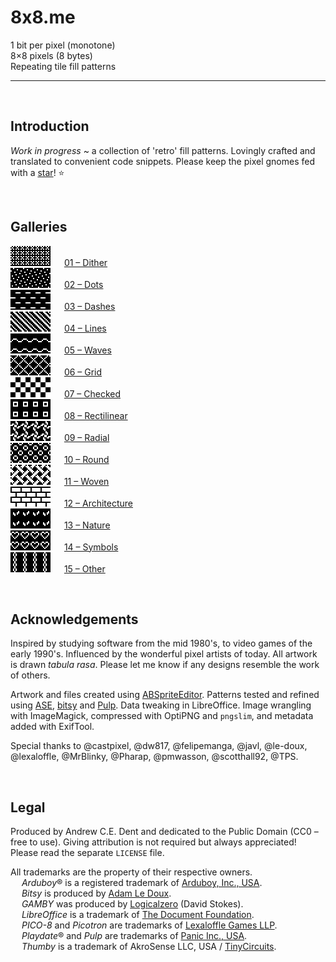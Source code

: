 # 8x8.me

1 bit per pixel (monotone)  
8×8 pixels (8 bytes)  
Repeating tile fill patterns  

---
<br>


## Introduction

*Work in progress* ~ a collection of 'retro' fill patterns. Lovingly crafted and translated to convenient code snippets. Please keep the pixel gnomes fed with a [star](https://github.com/ace-dent/8x8.me/stargazers)! ⭐️


<br>


## Galleries
  
<a href="/01-Dither/README.md#gallery"><img width="64" height="32" src="/previews/BayerDither05.png" alt=""></a> &emsp; [01 – Dither](/01-Dither/README.md#gallery)  
<a href="/02-Dots/README.md#gallery"><img width="64" height="32" src="/previews/Confetti.png" alt=""></a> &emsp; [02 – Dots](/02-Dots/README.md#gallery)  
<a href="/03-Dashes/README.md#gallery"><img width="64" height="32" src="previews/HorizontalDash.png" alt=""></a> &emsp; [03 – Dashes](/03-Dashes/README.md#gallery)  
<a href="/04-Lines/README.md#gallery"><img width="64" height="32" src="previews/DexterPinstripeMedium.png" alt=""></a> &emsp; [04 – Lines](/04-Lines/README.md#gallery)  
<a href="/05-Waves/README.md#gallery"><img width="64" height="32" src="/previews/Tidal.png" alt=""></a> &emsp; [05 – Waves](/05-Waves/README.md#gallery)  
<a href="/06-Grid/README.md#gallery"><img width="64" height="32" src="/previews/GridDiagonal.png" alt=""></a> &emsp; [06 – Grid](/06-Grid/README.md#gallery)  
<a href="/07-Checked/README.md#gallery"><img width="64" height="32" src="/previews/Check.png" alt=""></a> &emsp; [07 – Checked](/07-Checked/README.md#gallery)  
<a href="/08-Rectilinear/README.md#gallery"><img width="64" height="32" src="/previews/Box.png" alt=""></a> &emsp; [08 – Rectilinear](/08-Rectilinear/README.md#gallery)  
<a href="/09-Radial/README.md#gallery"><img width="64" height="32" src="previews/Spokes.png" alt=""></a> &emsp; [09 – Radial](/09-Radial/README.md#gallery)  
<a href="/10-Round/README.md#gallery"><img width="64" height="32" src="previews/AnnuletCoAnnulet.png" alt=""></a> &emsp; [10 – Round](/10-Round/README.md#gallery)  
<a href="/11-Woven/README.md#gallery"><img width="64" height="32" src="/previews/Weave.png" alt=""></a> &emsp; [11 – Woven](/11-Woven/README.md#gallery)  
<a href="/12-Architecture/README.md#gallery"><img width="64" height="32" src="/previews/Brick.png" alt=""></a> &emsp; [12 – Architecture](/12-Architecture/README.md#gallery)  
<a href="/13-Nature/README.md#gallery"><img width="64" height="32" src="/previews/Leaves.png" alt=""></a> &emsp; [13 – Nature](/13-Nature/README.md#gallery)  
<a href="/14-Symbols/README.md#gallery"><img width="64" height="32" src="/previews/Heart.png" alt=""></a> &emsp; [14 – Symbols](/14-Symbols/README.md#gallery)  
<a href="/15-Other/README.md#gallery"><img width="64" height="32" src="/previews/Chain.png" alt=""></a> &emsp; [15 – Other](/15-Other/README.md#gallery)


<br>

## Acknowledgements

Inspired by studying software from the mid 1980's, to video games of the early 1990's. Influenced by the wonderful pixel artists of today. All artwork is drawn *tabula rasa*. Please let me know if any designs resemble the work of others.

Artwork and files created using [ABSpriteEditor](https://github.com/Pharap/ABSpriteEditor). Patterns tested and refined using [ASE](https://github.com/pmwasson/ASE), [bitsy](https://ledoux.itch.io/bitsy) and [Pulp](https://play.date/pulp/about/). Data tweaking in LibreOffice. Image wrangling with ImageMagick, compressed with OptiPNG and `pngslim`, and metadata added with ExifTool.

Special thanks to @castpixel, @dw817, @felipemanga, @javl, @le-doux, @lexaloffle, @MrBlinky, @Pharap, @pmwasson, @scotthall92, @TPS.


<br>

## Legal
Produced by Andrew C.E. Dent and dedicated to the Public Domain (CC0 – free to use). Giving attribution is not required but always appreciated! Please read the separate `LICENSE` file.

All trademarks are the property of their respective owners.  
&emsp; *Arduboy*® is a registered trademark of [Arduboy, Inc., USA](https://www.arduboy.com).  
&emsp; *Bitsy* is produced by [Adam Le Doux](https://bitsy.org).  
&emsp; *GAMBY* was produced by [Logicalzero](http://logicalzero.com/gamby/) (David Stokes).  
&emsp; *LibreOffice* is a trademark of [The Document Foundation](https://www.libreoffice.org).  
&emsp; *PICO-8* and *Picotron* are trademarks of [Lexaloffle Games LLP](https://www.lexaloffle.com).  
&emsp; *Playdate*® and *Pulp* are trademarks of [Panic Inc., USA](https://shop.play.date/en-gb).  
&emsp; *Thumby* is a trademark of AkroSense LLC, USA / [TinyCircuits](https://thumby.us).
